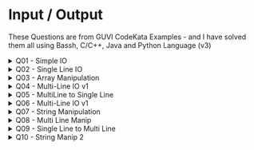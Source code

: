 # Input / Output

These Questions are from GUVI CodeKata Examples - and I have solved them all using Bassh, C/C++, Java and Python Language (v3)

<details> <summary> Q01 - Simple IO </summary>
<p>

Input Description:
To take an integer value

Output Description:
Print the integer value

```
Sample Input :
2

Sample Output :
2
```

[Bash]() | [C/C++]() | [Java](https://github.com/abhinavbharadwajr/guvicodekata/blob/master/learn.java/InputandOutput/Q01SimpleIO.java) | [Python](https://github.com/abhinavbharadwajr/learn.coding/blob/master/learn.python/InputandOutput/Q01SimpleIO.py)
</p>
</details>

<details> <summary> Q02 - Single Line IO </summary>
<p>

Input Description:
A single line contains integers separated by space

Output Description:
Print the integer list of integers separated by space

```
Sample Input :
2 3 4 5 6 7 8

Sample Output :
2 3 4 5 6 7 8
```

[Bash]() | [C/C++]() | [Java](https://github.com/abhinavbharadwajr/guvicodekata/blob/master/learn.java/InputandOutput/Q02SingleLineIO.java) | [Python](https://github.com/abhinavbharadwajr/learn.coding/blob/master/learn.python/InputandOutput/Q02SingleLineIO.py)
</p>
</details>

<details> <summary> Q03 - Array Manipulation </summary>
<p>

Input Description:
First-line indicates two integers which are the size of array and 'K' value. Second-line indicates an integer contains elements of an array.

Output Description:
Print the taken input in the same format.

```
Sample Input :
5 3
1 2 3 4 5

Sample Output :
5 3
1 2 3 4 5
```

[Bash]() | [C/C++]() | [Java](https://github.com/abhinavbharadwajr/guvicodekata/blob/master/learn.java/InputandOutput/Q03ArrayManip.java) | [Python](https://github.com/abhinavbharadwajr/learn.coding/blob/master/learn.python/InputandOutput/Q03ArrayManip.py)
</p>
</details>

<details> <summary> Q04 - Multi-Line IO v1 </summary>
<p>

Input Description:
First-line indicates two integers separated by space. Second-line indicates two integers separated by space. Third-line indicates two integers separated by space.

Output Description:
Print the input in the same format.

```
Sample Input :
2 4
2 4
2 4

Sample Output :
2 4
2 4
2 4
```

[Bash]() | [C/C++]() | [Java](https://github.com/abhinavbharadwajr/guvicodekata/blob/master/learn.java/InputandOutput/Q04MultilineIO.java) | [Python](https://github.com/abhinavbharadwajr/learn.coding/blob/master/learn.python/InputandOutput/Q04MultiLineIO.py)
</p>
</details>

<details> <summary> Q05 - MultiLine to Single Line </summary>
<p>

Input Description:
Three integers are given in line by line.

Output Description:
Print the integers in a single line separate by space.

```
Sample Input :
2
4
5

Sample Output :
2 4 5
```

[Bash]() | [C/C++]() | [Java](https://github.com/abhinavbharadwajr/guvicodekata/blob/master/learn.java/InputandOutput/Q05MultiLinetoSingleLine.java) | [Python](https://github.com/abhinavbharadwajr/learn.coding/blob/master/learn.python/InputandOutput/Q05MultiLinetoSingleLineIO.py)
</p>
</details>

<details> <summary> Q06 - Multi-Line IO v1 </summary>
<p>

Input Description:
First-line indicates two integers separated by space. Second-line indicates three integers separated by space. Third-line indicates three integers separated by space

Output Description:
Print the input in the same format.

```
Sample Input :
2 5
2 5 6
2 4 5

Sample Output :
2 5
2 5 6
2 4 5
```

> Note : this is Pretty much similar to Q4

[Bash]() | [C/C++]() | [Java](https://github.com/abhinavbharadwajr/guvicodekata/blob/master/learn.java/InputandOutput/Q04MultilineIO.java) | [Python](https://github.com/abhinavbharadwajr/learn.coding/blob/master/learn.python/InputandOutput/Q04MultiLineIO.py)
</p>
</details>

<details> <summary> Q07 - String Manipulation </summary>
<p>

Input Description:
A single line contains a string.

Output Description:
Print the characters in a string separated by space.

```
Sample Input :
guvi

Sample Output :
g u v i
```

[Bash]() | [C/C++]() | [Java](https://github.com/abhinavbharadwajr/guvicodekata/blob/master/learn.java/InputandOutput/Q07StringManip.java) | [Python](https://github.com/abhinavbharadwajr/learn.coding/blob/master/learn.python/InputandOutput/Q07StringManip.py)
</p>
</details>

<details> <summary> Q08 - Multi Line Manip </summary>
<p>

Input Description:
A single line contains three float values separated by space.

Output Description:
Print the float value separated by line.

```
Sample Input :
2.3 4.5 7.8

Sample Output :
2.3
4.5
7.8
```

[Bash]() | [C/C++]() | [Java](https://github.com/abhinavbharadwajr/guvicodekata/blob/master/learn.java/InputandOutput/Q08MultiLineManip.java) | [Python](https://github.com/abhinavbharadwajr/learn.coding/blob/master/learn.python/InputandOutput/Q08MultiLineManip.py)
</p>
</details>

<details> <summary> Q09 - Single Line to Multi Line </summary>
<p>

Input Description:
A single line contains a string.

Output Description:
Print the characters in a string separated by line.

```
Sample Input :
guvigeek

Sample Output :
g
u
v
i
g
e
e
k
```

[Bash]() | [C/C++]() | [Java](https://github.com/abhinavbharadwajr/guvicodekata/blob/master/learn.java/InputandOutput/Q09SingleLinetoMultiLine.java) | [Python](https://github.com/abhinavbharadwajr/learn.coding/blob/master/learn.python/InputandOutput/Q09SingleLinetoMultiLine.py)
</p>
</details>

<details> <summary> Q10 - String Manip 2 </summary>
<p>

Input Description:
A single line contains a string.

Output Description:
Print the characters in a string separated by comma.

```
Sample Input :
guvi

Sample Output :
g,u,v,i
```

[Bash]() | [C/C++]() | [Java](https://github.com/abhinavbharadwajr/guvicodekata/blob/master/learn.java/InputandOutput/Q10StringManip2.java) | [Python](https://github.com/abhinavbharadwajr/learn.coding/blob/master/learn.python/InputandOutput/Q10StringManip2.py)
</p>
</details>